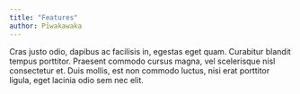 ```yaml
---
title: "Features"
author: Pīwakawaka
---
```


Cras justo odio, dapibus ac facilisis in, egestas eget quam. Curabitur blandit tempus porttitor. Praesent commodo cursus magna, vel scelerisque nisl consectetur et. Duis mollis, est non commodo luctus, nisi erat porttitor ligula, eget lacinia odio sem nec elit.